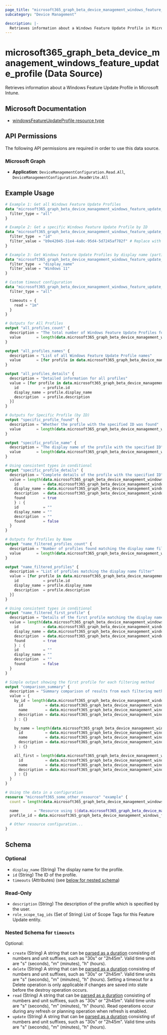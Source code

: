 ```yaml
---
page_title: "microsoft365_graph_beta_device_management_windows_feature_update_profile Data Source - microsoft365"
subcategory: "Device Management"

description: |-
  Retrieves information about a Windows Feature Update Profile in Microsoft Intune.
---
```


# microsoft365_graph_beta_device_management_windows_feature_update_profile (Data Source)

Retrieves information about a Windows Feature Update Profile in Microsoft Intune.

## Microsoft Documentation

- [windowsFeatureUpdateProfile resource type](https://learn.microsoft.com/en-us/graph/api/resources/intune-softwareupdate-windowsfeatureupdateprofile?view=graph-rest-beta)

## API Permissions

The following API permissions are required in order to use this data source.

### Microsoft Graph

- **Application**: `DeviceManagementConfiguration.Read.All`, `DeviceManagementConfiguration.ReadWrite.All`

## Example Usage

```terraform
# Example 1: Get all Windows Feature Update Profiles
data "microsoft365_graph_beta_device_management_windows_feature_update_profile" "all_profiles" {
  filter_type = "all"
}

# Example 2: Get a specific Windows Feature Update Profile by ID
data "microsoft365_graph_beta_device_management_windows_feature_update_profile" "specific_profile" {
  filter_type  = "id"
  filter_value = "b9e42045-31e4-4a8c-95d4-5d7245af782f" # Replace with actual ID
}

# Example 3: Get Windows Feature Update Profiles by display name (partial match)
data "microsoft365_graph_beta_device_management_windows_feature_update_profile" "by_name" {
  filter_type  = "display_name"
  filter_value = "Windows 11"
}

# Custom timeout configuration
data "microsoft365_graph_beta_device_management_windows_feature_update_profile" "with_timeout" {
  filter_type = "all"

  timeouts = {
    read = "1m"
  }
}

# Outputs for All Profiles
output "all_profiles_count" {
  description = "The total number of Windows Feature Update Profiles found"
  value       = length(data.microsoft365_graph_beta_device_management_windows_feature_update_profile.all_profiles.items)
}

output "all_profiles_names" {
  description = "List of all Windows Feature Update Profile names"
  value       = [for profile in data.microsoft365_graph_beta_device_management_windows_feature_update_profile.all_profiles.items : profile.display_name]
}

output "all_profiles_details" {
  description = "Detailed information for all profiles"
  value = [for profile in data.microsoft365_graph_beta_device_management_windows_feature_update_profile.all_profiles.items : {
    id           = profile.id
    display_name = profile.display_name
    description  = profile.description
  }]
}

# Outputs for Specific Profile (by ID)
output "specific_profile_found" {
  description = "Whether the profile with the specified ID was found"
  value       = length(data.microsoft365_graph_beta_device_management_windows_feature_update_profile.specific_profile.items) > 0
}

output "specific_profile_name" {
  description = "The display name of the profile with the specified ID"
  value       = length(data.microsoft365_graph_beta_device_management_windows_feature_update_profile.specific_profile.items) > 0 ? data.microsoft365_graph_beta_device_management_windows_feature_update_profile.specific_profile.items[0].display_name : ""
}

# Using consistent types in conditional
output "specific_profile_details" {
  description = "Complete details of the profile with the specified ID"
  value = length(data.microsoft365_graph_beta_device_management_windows_feature_update_profile.specific_profile.items) > 0 ? {
    id           = data.microsoft365_graph_beta_device_management_windows_feature_update_profile.specific_profile.items[0].id
    display_name = data.microsoft365_graph_beta_device_management_windows_feature_update_profile.specific_profile.items[0].display_name
    description  = data.microsoft365_graph_beta_device_management_windows_feature_update_profile.specific_profile.items[0].description
    found        = true
    } : {
    id           = ""
    display_name = ""
    description  = ""
    found        = false
  }
}

# Outputs for Profiles by Name
output "name_filtered_profiles_count" {
  description = "Number of profiles found matching the display name filter"
  value       = length(data.microsoft365_graph_beta_device_management_windows_feature_update_profile.by_name.items)
}

output "name_filtered_profiles" {
  description = "List of profiles matching the display name filter"
  value = [for profile in data.microsoft365_graph_beta_device_management_windows_feature_update_profile.by_name.items : {
    id           = profile.id
    display_name = profile.display_name
    description  = profile.description
  }]
}

# Using consistent types in conditional
output "name_filtered_first_profile" {
  description = "Details of the first profile matching the display name filter (if any)"
  value = length(data.microsoft365_graph_beta_device_management_windows_feature_update_profile.by_name.items) > 0 ? {
    id           = data.microsoft365_graph_beta_device_management_windows_feature_update_profile.by_name.items[0].id
    display_name = data.microsoft365_graph_beta_device_management_windows_feature_update_profile.by_name.items[0].display_name
    description  = data.microsoft365_graph_beta_device_management_windows_feature_update_profile.by_name.items[0].description
    found        = true
    } : {
    id           = ""
    display_name = ""
    description  = ""
    found        = false
  }
}

# Simple output showing the first profile for each filtering method
output "comparison_summary" {
  description = "Summary comparison of results from each filtering method"
  value = {
    by_id = length(data.microsoft365_graph_beta_device_management_windows_feature_update_profile.specific_profile.items) > 0 ? {
      id          = data.microsoft365_graph_beta_device_management_windows_feature_update_profile.specific_profile.items[0].id
      name        = data.microsoft365_graph_beta_device_management_windows_feature_update_profile.specific_profile.items[0].display_name
      description = data.microsoft365_graph_beta_device_management_windows_feature_update_profile.specific_profile.items[0].description
    } : {}

    by_name = length(data.microsoft365_graph_beta_device_management_windows_feature_update_profile.by_name.items) > 0 ? {
      id          = data.microsoft365_graph_beta_device_management_windows_feature_update_profile.by_name.items[0].id
      name        = data.microsoft365_graph_beta_device_management_windows_feature_update_profile.by_name.items[0].display_name
      description = data.microsoft365_graph_beta_device_management_windows_feature_update_profile.by_name.items[0].description
    } : {}

    all_first = length(data.microsoft365_graph_beta_device_management_windows_feature_update_profile.all_profiles.items) > 0 ? {
      id          = data.microsoft365_graph_beta_device_management_windows_feature_update_profile.all_profiles.items[0].id
      name        = data.microsoft365_graph_beta_device_management_windows_feature_update_profile.all_profiles.items[0].display_name
      description = data.microsoft365_graph_beta_device_management_windows_feature_update_profile.all_profiles.items[0].description
    } : {}
  }
}

# Using the data in a configuration
resource "microsoft365_some_other_resource" "example" {
  count = length(data.microsoft365_graph_beta_device_management_windows_feature_update_profile.by_name.items) > 0 ? 1 : 0

  name       = "Resource using ${data.microsoft365_graph_beta_device_management_windows_feature_update_profile.by_name.items[0].display_name}"
  profile_id = data.microsoft365_graph_beta_device_management_windows_feature_update_profile.by_name.items[0].id

  # Other resource configuration...
}
```

<!-- schema generated by tfplugindocs -->
## Schema

### Optional

- `display_name` (String) The display name for the profile.
- `id` (String) The ID of the profile.
- `timeouts` (Attributes) (see [below for nested schema](#nestedatt--timeouts))

### Read-Only

- `description` (String) The description of the profile which is specified by the user.
- `role_scope_tag_ids` (Set of String) List of Scope Tags for this Feature Update entity.

<a id="nestedatt--timeouts"></a>
### Nested Schema for `timeouts`

Optional:

- `create` (String) A string that can be [parsed as a duration](https://pkg.go.dev/time#ParseDuration) consisting of numbers and unit suffixes, such as "30s" or "2h45m". Valid time units are "s" (seconds), "m" (minutes), "h" (hours).
- `delete` (String) A string that can be [parsed as a duration](https://pkg.go.dev/time#ParseDuration) consisting of numbers and unit suffixes, such as "30s" or "2h45m". Valid time units are "s" (seconds), "m" (minutes), "h" (hours). Setting a timeout for a Delete operation is only applicable if changes are saved into state before the destroy operation occurs.
- `read` (String) A string that can be [parsed as a duration](https://pkg.go.dev/time#ParseDuration) consisting of numbers and unit suffixes, such as "30s" or "2h45m". Valid time units are "s" (seconds), "m" (minutes), "h" (hours). Read operations occur during any refresh or planning operation when refresh is enabled.
- `update` (String) A string that can be [parsed as a duration](https://pkg.go.dev/time#ParseDuration) consisting of numbers and unit suffixes, such as "30s" or "2h45m". Valid time units are "s" (seconds), "m" (minutes), "h" (hours).